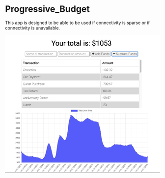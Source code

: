 # Progressive_Budget

This app is designed to be able to be used if connectivity is sparse or if connectivity is unavailable.

<img src="./prog_budget_screen_shot_01.png" />
